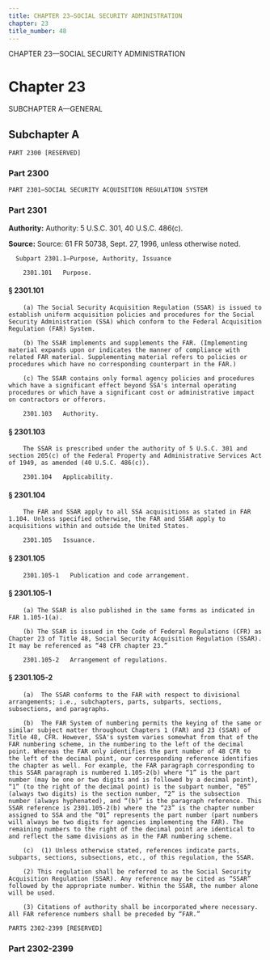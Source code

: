 ```yaml
---
title: CHAPTER 23—SOCIAL SECURITY ADMINISTRATION
chapter: 23
title_number: 48
---
```


CHAPTER 23—SOCIAL SECURITY ADMINISTRATION

# Chapter 23

  SUBCHAPTER A—GENERAL

## Subchapter A

    PART 2300 [RESERVED]

### Part 2300

    PART 2301—SOCIAL SECURITY ACQUISITION REGULATION SYSTEM

### Part 2301

**Authority:** Authority: 5 U.S.C. 301, 40 U.S.C. 486(c).

**Source:** Source: 61 FR 50738, Sept. 27, 1996, unless otherwise noted.

      Subpart 2301.1—Purpose, Authority, Issuance

        2301.101   Purpose.

#### § 2301.101

        (a) The Social Security Acquisition Regulation (SSAR) is issued to establish uniform acquisition policies and procedures for the Social Security Administration (SSA) which conform to the Federal Acquisition Regulation (FAR) System.

        (b) The SSAR implements and supplements the FAR. (Implementing material expands upon or indicates the manner of compliance with related FAR material. Supplementing material refers to policies or procedures which have no corresponding counterpart in the FAR.)

        (c) The SSAR contains only formal agency policies and procedures which have a significant effect beyond SSA's internal operating procedures or which have a significant cost or administrative impact on contractors or offerors.

        2301.103   Authority.

#### § 2301.103

        The SSAR is prescribed under the authority of 5 U.S.C. 301 and section 205(c) of the Federal Property and Administrative Services Act of 1949, as amended (40 U.S.C. 486(c)).

        2301.104   Applicability.

#### § 2301.104

        The FAR and SSAR apply to all SSA acquisitions as stated in FAR 1.104. Unless specified otherwise, the FAR and SSAR apply to acquisitions within and outside the United States.

        2301.105   Issuance.

#### § 2301.105

        2301.105-1   Publication and code arrangement.

#### § 2301.105-1

        (a) The SSAR is also published in the same forms as indicated in FAR 1.105-1(a).

        (b) The SSAR is issued in the Code of Federal Regulations (CFR) as Chapter 23 of Title 48, Social Security Acquisition Regulation (SSAR). It may be referenced as “48 CFR chapter 23.”

        2301.105-2   Arrangement of regulations.

#### § 2301.105-2

        (a)  The SSAR conforms to the FAR with respect to divisional arrangements; i.e., subchapters, parts, subparts, sections, subsections, and paragraphs.

        (b)  The FAR System of numbering permits the keying of the same or similar subject matter throughout Chapters 1 (FAR) and 23 (SSAR) of Title 48, CFR. However, SSA's system varies somewhat from that of the FAR numbering scheme, in the numbering to the left of the decimal point. Whereas the FAR only identifies the part number of 48 CFR to the left of the decimal point, our corresponding reference identifies the chapter as well. For example, the FAR paragraph corresponding to this SSAR paragraph is numbered 1.105-2(b) where “1” is the part number (may be one or two digits and is followed by a decimal point), “1” (to the right of the decimal point) is the subpart number, “05” (always two digits) is the section number, “2” is the subsection number (always hyphenated), and “(b)” is the paragraph reference. This SSAR reference is 2301.105-2(b) where the “23” is the chapter number assigned to SSA and the “01” represents the part number (part numbers will always be two digits for agencies implementing the FAR). The remaining numbers to the right of the decimal point are identical to and reflect the same divisions as in the FAR numbering scheme.

        (c)  (1) Unless otherwise stated, references indicate parts, subparts, sections, subsections, etc., of this regulation, the SSAR.

        (2) This regulation shall be referred to as the Social Security Acquisition Regulation (SSAR). Any reference may be cited as “SSAR” followed by the appropriate number. Within the SSAR, the number alone will be used.

        (3) Citations of authority shall be incorporated where necessary. All FAR reference numbers shall be preceded by “FAR.”

    PARTS 2302-2399 [RESERVED]

### Part 2302-2399

